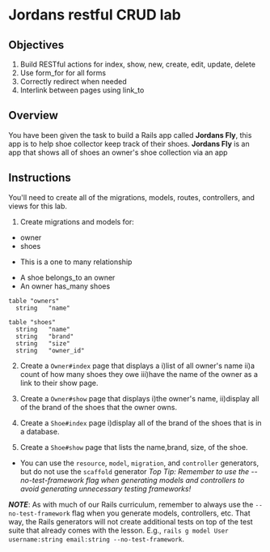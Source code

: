 # Jordans restful CRUD lab

## Objectives

1. Build RESTful actions for index, show, new, create, edit, update, delete 
2. Use form_for for all forms
3. Correctly redirect when needed
4. Interlink between pages using link_to

## Overview

You have been given the task to build a Rails app called **Jordans Fly**, this app is to help shoe collector keep track of their shoes. **Jordans Fly** is an app that shows all of shoes an owner's shoe collection via an app

## Instructions

You'll need to create all of the migrations, models, routes, controllers, and views for this lab.


1. Create migrations and models for:
* owner
* shoes

- This is a one to many relationship
* A shoe belongs_to an owner
* An owner has_many shoes

```db
table "owners"
  string   "name"

table "shoes"
  string   "name"
  string   "brand"
  string   "size"
  string   "owner_id"
```

2. Create a `Owner#index` page that displays a i)list of  all owner's name ii)a count of how many shoes they owe iii)have the name of the owner as a link to their show page.

3. Create a `Owner#show` page that displays i)the owner's name, ii)display all of the brand of the shoes that the owner owns.

4. Create a `Shoe#index` page i)display all of the brand of the shoes that is in a database.

5. Create a `Shoe#show` page that lists the name,brand, size, of the shoe.

* You can use the `resource`, `model`, `migration`, and `controller` generators, but do not use the `scaffold` generator
*Top Tip: Remember to use the --no-test-framework flag when generating models and controllers to avoid generating unnecessary testing frameworks!*

***NOTE***: As with much of our Rails curriculum, remember to always use the `--no-test-framework` flag when you generate models, controllers, etc. That way, the Rails generators will not create additional tests on top of the test suite that already comes with the lesson. E.g., `rails g model User username:string email:string --no-test-framework`.

